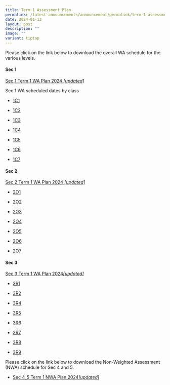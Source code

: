 ```yaml
---
title: Term 1 Assessment Plan
permalink: /latest-announcements/announcement/permalink/term-1-assessment-plan/
date: 2024-01-12
layout: post
description: ""
image: ""
variant: tiptap
---
```

<p>Please click on the link below to download the overall WA schedule for the various levels.</p><h4>Sec 1</h4><p><a href="/files/S1_2024_T1WA_19_Jan_2024.pdf" rel="noopener noreferrer nofollow" target="_blank">Sec 1 Term 1 WA Plan 2024 </a><em><a href="/files/S1_2024_T1WA_19_Jan_2024.pdf" rel="noopener noreferrer nofollow" target="_blank">[updated]</a></em></p><p>Sec 1 WA scheduled dates by class</p><ul data-tight="true" class="tight"><li><p><a href="/files/1C1_T1WA.pdf" rel="noopener noreferrer nofollow" target="_blank">1C1</a></p></li><li><p><a href="/files/1C2_T1WA.pdf" rel="noopener noreferrer nofollow" target="_blank">1C2</a></p></li><li><p><a href="/files/1C3_T1WA.pdf" rel="noopener noreferrer nofollow" target="_blank">1C3</a></p></li><li><p><a href="/files/1C4_T1WA.pdf" rel="noopener noreferrer nofollow" target="_blank">1C4</a></p></li><li><p><a href="/files/1C5_T1WA.pdf" rel="noopener noreferrer nofollow" target="_blank">1C5</a></p></li><li><p><a href="/files/1C6_T1WA.pdf" rel="noopener noreferrer nofollow" target="_blank">1C6</a></p></li><li><p><a href="/files/1C7_T1WA.pdf" rel="noopener noreferrer nofollow" target="_blank">1C7</a></p></li></ul><h4>Sec 2</h4><p><a href="/files/S2_2024_T1WA_19_Jan_2024.pdf" rel="noopener noreferrer nofollow" target="_blank">Sec 2 Term 1 WA Plan 2024 </a><em><a href="/files/S2_2024_T1WA_19_Jan_2024.pdf" rel="noopener noreferrer nofollow" target="_blank">[updated]</a></em></p><ul data-tight="true" class="tight"><li><p><a href="/files/2O1_T1WA.pdf" rel="noopener noreferrer nofollow" target="_blank">2O1</a></p></li><li><p><a href="/files/2O2_T1WA.pdf" rel="noopener noreferrer nofollow" target="_blank">2O2</a></p></li><li><p><a href="/files/2O3_T1WA.pdf" rel="noopener noreferrer nofollow" target="_blank">2O3</a></p></li><li><p><a href="/files/2O4_T1WA.pdf" rel="noopener noreferrer nofollow" target="_blank">2O4</a></p></li><li><p><a href="/files/2O5_T1WA.pdf" rel="noopener noreferrer nofollow" target="_blank">2O5</a></p></li><li><p><a href="/files/2O6_T1WA.pdf" rel="noopener noreferrer nofollow" target="_blank">2O6</a></p></li><li><p><a href="/files/2O7_T1WA.pdf" rel="noopener noreferrer nofollow" target="_blank">2O7</a></p></li></ul><h4>Sec 3</h4><p><a href="/files/S3_2024_T1WA_19_Jan_2024.pdf" rel="noopener noreferrer nofollow" target="_blank">Sec 3 Term 1 WA Plan 2024</a><em><a href="/files/S3_2024_Term_1_Weighted_Assessment__Overall_Schedule_12_Jan.pdf" rel="noopener noreferrer nofollow" target="_blank">[updated]</a></em></p><ul data-tight="true" class="tight"><li><p><a href="/files/3R1_T1WA.pdf" rel="noopener noreferrer nofollow" target="_blank">3R1</a></p></li><li><p><a href="/files/3R2_T1WA.pdf" rel="noopener noreferrer nofollow" target="_blank">3R2</a></p></li><li><p><a href="/files/3R4_T1WA.pdf" rel="noopener noreferrer nofollow" target="_blank">3R4</a></p></li><li><p><a href="/files/3R5_T1WA.pdf" rel="noopener noreferrer nofollow" target="_blank">3R5</a></p></li><li><p><a href="/files/3R6_T1WA.pdf" rel="noopener noreferrer nofollow" target="_blank">3R6</a></p></li><li><p><a href="/files/3R7_T1WA.pdf" rel="noopener noreferrer nofollow" target="_blank">3R7</a></p></li><li><p><a href="/files/3R8_T1WA.pdf" rel="noopener noreferrer nofollow" target="_blank">3R8</a></p></li><li><p><a href="/files/3R9_T1WA.pdf" rel="noopener noreferrer nofollow" target="_blank">3R9</a></p></li></ul><p>Please click on the link below to download the Non-Weighted Assessment (NWA) schedule for Sec 4 and 5.</p><ul data-tight="true" class="tight"><li><p><a href="/files/S4_5_2024_T1WA_19_Jan_2024.pdf" rel="noopener noreferrer nofollow" target="_blank">Sec 4_5 Term 1 NWA Plan 2024</a><em><a href="/files/S4_5_2024_T1WA_19_Jan_2024.pdf" rel="noopener noreferrer nofollow" target="_blank">[updated]</a></em></p><p></p></li></ul><p></p><p></p>